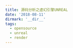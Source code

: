 ```yaml
---
title: 源码分析之虚幻引擎UNREAL
date: '2018-08-11'
dirmark: '__dir__'
tags:
  - opensource
  - unreal
  - render
---
```


